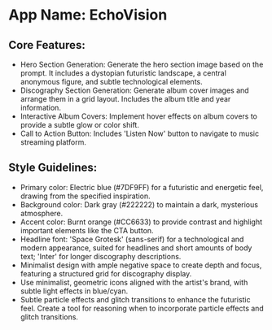# **App Name**: EchoVision

## Core Features:

- Hero Section Generation: Generate the hero section image based on the prompt. It includes a dystopian futuristic landscape, a central anonymous figure, and subtle technological elements.
- Discography Section Generation: Generate album cover images and arrange them in a grid layout. Includes the album title and year information.
- Interactive Album Covers: Implement hover effects on album covers to provide a subtle glow or color shift.
- Call to Action Button: Includes 'Listen Now' button to navigate to music streaming platform.

## Style Guidelines:

- Primary color: Electric blue (#7DF9FF) for a futuristic and energetic feel, drawing from the specified inspiration.
- Background color: Dark gray (#222222) to maintain a dark, mysterious atmosphere.
- Accent color: Burnt orange (#CC6633) to provide contrast and highlight important elements like the CTA button.
- Headline font: 'Space Grotesk' (sans-serif) for a technological and modern appearance, suited for headlines and short amounts of body text; 'Inter' for longer discography descriptions.
- Minimalist design with ample negative space to create depth and focus, featuring a structured grid for discography display.
- Use minimalist, geometric icons aligned with the artist's brand, with subtle light effects in blue/cyan.
- Subtle particle effects and glitch transitions to enhance the futuristic feel. Create a tool for reasoning when to incorporate particle effects and glitch transitions.